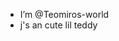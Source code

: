 - I’m @Teomiros-world
- j's an cute lil teddy 

<!---
Teomiros-world/Teomiros-world is a ✨ special ✨ repository because its `README.md` (this file) appears on your GitHub profile.
You can click the Preview link to take a look at your changes.
--->
